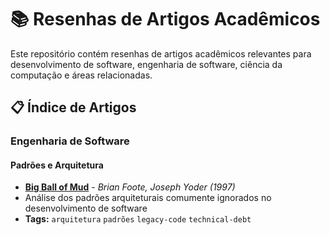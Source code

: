 # 📚 Resenhas de Artigos Acadêmicos

Este repositório contém resenhas de artigos acadêmicos relevantes para desenvolvimento de software, engenharia de software, ciência da computação e áreas relacionadas.

## 📋 Índice de Artigos

### Engenharia de Software

#### Padrões e Arquitetura
- **[Big Ball of Mud](resenhas/big-ball-of-mud/big-ball-of-mud.pdf)** - *Brian Foote, Joseph Yoder (1997)*
- Análise dos padrões arquiteturais comumente ignorados no desenvolvimento de software
- **Tags:** `arquitetura` `padrões` `legacy-code` `technical-debt`

<!-- 
#### Metodologias
- **[Título do Artigo](./resenhas/nome-arquivo.pdf)** - *Autor (Ano)*
 - Breve descrição
 - **Tags:** `tag1` `tag2` `tag3`

#### Testing e Qualidade
- **[Título do Artigo](./resenhas/nome-arquivo.pdf)** - *Autor (Ano)*
 - Breve descrição
 - **Tags:** `tag1` `tag2` `tag3`
-->
